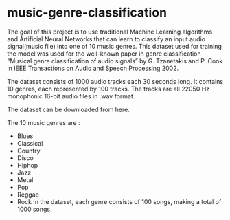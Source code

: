 # music-genre-classification


The goal of this project is to use traditional Machine Learning algorithms and Artificial Neural Networks that can learn to classify an input audio signal(music file) into one of 10 music genres. This dataset used for training the model was used for the well-known paper in genre classification “Musical genre classification of audio signals” by G. Tzanetakis and P. Cook in IEEE Transactions on Audio and Speech Processing 2002.

The dataset consists of 1000 audio tracks each 30 seconds long. It contains 10 genres, each represented by 100 tracks. The tracks are all 22050 Hz monophonic 16-bit audio files in .wav format.

The dataset can be downloaded from here.

The 10 music genres are :

 - Blues
 - Classical
 - Country
 - Disco
 - Hiphop
 - Jazz
 - Metal
 - Pop
 - Reggae
 - Rock
In the dataset, each genre consists of 100 songs, making a total of 1000 songs.
